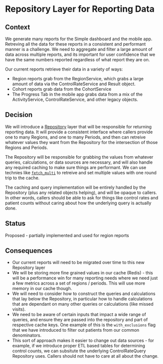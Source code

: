 # Repository Layer for Reporting Data

## Context

We generate many reports for the Simple dashboard and the mobile app. Retreving all the data for these reports in a
consistent and performant manner is a challenge.  We need to aggregate and filter a large amount of data across multiple reports, and its important for user confidence that we have the same numbers reported regardless of what report they are on.

Our current reports retrieve their data in a variety of ways:

* Region reports grab from the RegionService, which grabs a large amount of data via the ControlRateService and Result object.
* Cohort reports grab data from the CohortService
* The Progress Tab in the mobile app grabs data from a mix of the ActivityService, ControlRateService, and other legacy objects.

## Decision

We will introduce a [Repository](https://martinfowler.com/eaaCatalog/repository.html) layer that will be responsible for returning reporting data. It will provide a consistent
interface where callers provide one to many Regions, and one to many Periods, and then can retreive whatever values they want from the Repository for the intersection of those Regions and Periods.

The Repository will be responsible for grabbing the values from whatever queries, calculations, or data sources are necessary, and will also handle any required caching to make sure things are performant. We can use technies like [`fetch_multi`](https://apidock.com/rails/ActiveSupport/Cache/Store/fetch_multi) to retreive and set multiple values with one round trip to the cache.

The caching and query implementation will be entirely handled by the Repository (plus any related objects helping), and will be opaque to callers. In other words, callers should be able to ask for
things like control rates and patient counts without caring about how the underlying query is actually done.

## Status

Proposed - partially implemented and used for region reports

## Consequences

* Our current reports will need to be migrated over time to this new Repository layer
* We will be storing more fine grained values in our cache (Redis) - this will be a performance win for many reporting needs
where we need just a few metrics across a set of regions / periods.  This will use more memory in our cache though.
* We will need to consider how to construct the queries and calculations that lay below the Repository, in particular how to handle
calculations that are dependant on many other queries or calculations (like missed visits).
* We need to be aware of certain inputs that impact a wide range of queries, and ensure they are passed into the repository and
part of respective cache keys.  One example of this is the `with_exclusions` flag that we have introduced to filter out patients
from our common denominators.
* This sort of approach makes it easier to change out data sources - for example, if we introduce proper ETL based tables for determining control counts, we can subsitute the underlying ControlRateQuery Repository uses. Callers should not have to care at all about the change.
